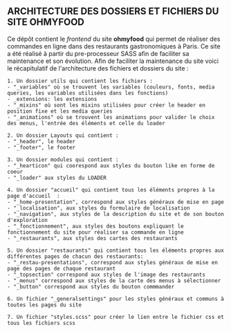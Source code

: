 ## ARCHITECTURE DES DOSSIERS ET FICHIERS DU SITE OHMYFOOD  

Ce dépôt contient le *frontend* du site __ohmyfood__ qui permet de réaliser des commandes en ligne dans des restaurants gastronomiques à Paris.
Ce site a été réalisé à partir du pre-processeur SASS afin de faciliter sa maintenance et son évolution.
Afin de faciliter la maintenance du site voici le récapitulatif de l'architecture des fichiers et dossiers du site :  

    1. Un dossier utils qui contient les fichiers :
    - "_variables" où se trouvent les variables (couleurs, fonts, media queries, les variables utilisées dans les fonctions)
    - _extensions: les extensions
    - "_mixins" où sont les mixins utilisées pour créer le header en position fixe et les media queries
    - "_animations" où se trouvent les animations pour valider le choix des menus, l'entrée des éléments et celle du loader  

    2. Un dossier Layouts qui contient :
    - "_header", le header
    - "_footer", le footer  

    3. Un dossier modules qui contient :
    - "_hearticon" qui coorespond aux styles du bouton like en forme de coeur
    - "_loader" aux styles du LOADER  

    4. Un dossier "accueil" qui contient tous les éléments propres à la page d'accueil  :
    - "_home-presentation", correspond aux styles généraux de mise en page
    - "_localisation", aux styles du formulaire de localisation
    - "_navigation", aux styles de la description du site et de son bouton d'exploration
    - "_fonctionnement", aux styles des boutons expliquant le fonctionnement du site pour réaliser sa commande en ligne
    - "_restaurants", aux styles des cartes des restaurants  

    5. Un dossier "restaurants" qui contient tous les éléments propres aux différentes pages de chacun des restaurants:
    - "_restau-presentations", correspond aux styles généraux de mise en page des pages de chaque restaurant
    - "_topsection" correspond aux styles de l'image des restaurants 
    - "_menus" correspond aux styles de la carte des menus à sélectionner
    - "_button" correspond aux styles du bouton commmander  

    6. Un fichier "_generalsettings" pour les styles généraux et communs à toutes les pages du site  

    7. Un fichier "styles.scss" pour créer le lien entre le fichier css et tous les fichiers scss  
